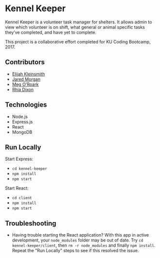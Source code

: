 # Kennel Keeper

Kennel Keeper is a volunteer task manager for shelters. It allows admin to view which volunteer is on shift, what general or animal specific tasks they’ve completed, and have yet to complete.

This project is a collaborative effort completed for KU Coding Bootcamp, 2017.

## Contributors

- [Elijah Kleinsmith](https://elijah.io)
- [Jared Morgan](https://github.com/CptMorganz)
- [Meg O'Roark]()
- [Rhia Dixon](https://risaco.github.io/)

## Technologies

- Node.js
- Express.js
- React
- MongoDB

## Run Locally

Start Express:

- `cd kennel-keeper`
- `npm install`
- `npm start`

Start React:

- `cd client`
- `npm install`
- `npm start`

## Troubleshooting

- Having trouble starting the React application? With this app in active development, your `node_modules` folder may be out of date. Try `cd kennel-keeper/client`, then `rm -r node_modules` and finally `npm install`. Repeat the "Run Locally" steps to see if this resolved the issue.